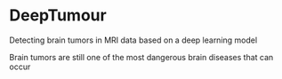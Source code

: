 # DeepTumour
Detecting brain tumors in MRI data based on a deep learning model

Brain tumors are still one of the most dangerous brain diseases that can occur
